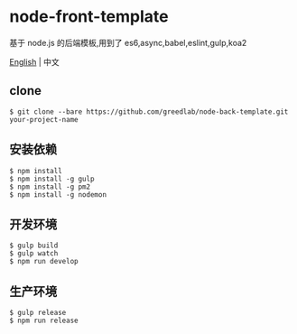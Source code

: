 # node-front-template

基于 node.js 的后端模板,用到了 es6,async,babel,eslint,gulp,koa2

[English](README.md) | 中文

## clone

```
$ git clone --bare https://github.com/greedlab/node-back-template.git your-project-name
```

## 安装依赖

```
$ npm install
$ npm install -g gulp
$ npm install -g pm2
$ npm install -g nodemon
```

## 开发环境

```
$ gulp build
$ gulp watch
$ npm run develop
```

## 生产环境

```
$ gulp release
$ npm run release
```

